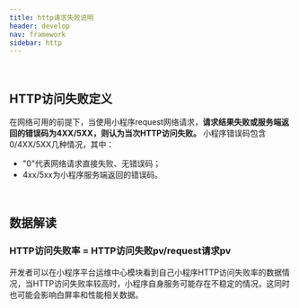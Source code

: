 ```yaml
---
title: http请求失败说明
header: develop
nav: framework
sidebar: http
---
```


 
## HTTP访问失败定义
在网络可用的前提下，当使用小程序request网络请求，**请求结果失败或服务端返回的错误码为4XX/5XX，则认为当次HTTP访问失败。**
小程序错误码包含0/4XX/5XX几种情况，其中：
* "0"代表网络请求直接失败、无错误码；
* 4xx/5xx为小程序服务端返回的错误码。

 
## 数据解读

### HTTP访问失败率 = HTTP访问失败pv/request请求pv

开发者可以在小程序平台运维中心模块看到自己小程序HTTP访问失败率的数据情况，当HTTP访问失败率较高时，小程序自身服务可能存在不稳定的情况，这同时也可能会影响白屏率和性能相关数据。